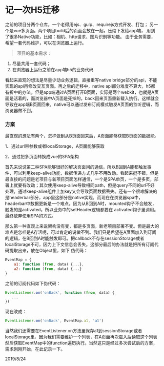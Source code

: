 # 记一次H5迁移

之前的项目分两个仓库，一个老得用ejs、gulp、requirejs方式开发、打包；
另一个是vue多页面。两个项目build后的页面会放在一起，压缩下发给app端，
用到了很多Native功能，比如：相机、http请求、图片识别等功能。
由于业务需要，希望一套代码维护，可以在浏览器上运行。

> 项目的基本需求：

1. 尽量共用一套代码；
2. 在浏览器上运行之前在app端h5的业务代码

看起来直观的想法是尽量少动业务逻辑，直接重写native bridge部分的api，不能实现的api再修改交互页面。再之后的迁移中，native api部分难度不算大，h5都有折中的办法。但是app端通过A页面打开B页面，实际是两个webkit，也就是A页面是活着的，而浏览器中A页面是死掉的，back回来页面重新载入执行。这样就会导致在app端B页面回来，native可以通过发布订阅模式触发A页面的监听逻辑，而浏览器做不到。

### 方案

最直观的想法有两个，怎样做到从B页面回来后，A页面能够获取B页面的数据能。

1、通过url带参数或者localStorage，A页面能够获取

2、通过把多页面转换成vue的SPA架构

首先来说说第二种SPA能够很好的解决页面间的通信，所以B回到A能都触发事件，可以利用keep-alive功能，数据传递方式几乎不用改动。看起来挺不错，但是最直接的问题是老项目与新项目页面怎样通信，一个是SPA单页，一个是多页，部署上就要有改动；其次使用keep-alive导致相同path，但是query不同的url不好处理，通过keep-alive组件上加key又会导致页面数据丢失。还有一个很难解决的是headerbar部分，app里这部分是native实现，而现在在浏览器spa中，headerbar中数据更新是一个难点，因为从B回到A时，mounted钩子不会触发，触发的是activated，所以业务中的setHeader逻辑都要在
activated钩子里调用。最终放弃使用SPA的方式。

那么第一种直观上来说架构没有变，都是多页面，新老项目部署不变。但是最大的难点是怎样是A存活呢，可以肯定的说做不到。我们只是希望在A页面加入到订阅的逻辑，在B回到A时能触发即可。把callback不存在sessionStorage或者localStorage不可，因为上下文信息会丢失。这部分最后的办法就是把所有订阅代码提取出来，放在Object里，如下
伪代码：

```javascript
EventMap = {
    a1: function (from, data) {...},
    a2: function (from, data) {...}
}
```

之前的订阅代码如下伪代码：

```javascript
EventListener.on('onBack', function (from, data) {
   ...
})
```

现在改成：

```javascript
EventListener.on('onBack', EventMap.a1, 'a1')
```

当然我们还需要在EventListener.on方法里保存a1到sessionStorage或者localStorage里，因为我们需要维护一个列表，在A页面再次载入后读取这个列表
然后获取EventMap中的function遍历执行。当然这只是经过多次尝试后的方案，
需求刚刚开始，在此记录一下。

2019/8/24